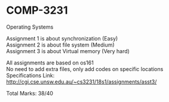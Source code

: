 # COMP-3231

Operating Systems

Assignment 1 is about synchronization (Easy)                                                    
Assignment 2 is about file system (Medium)                                                    
Assignment 3 is about Virtual memory (Very hard)                                     

All assignments are based on os161                              
No need to add extra files, only add codes on specific locations                             
Specifications Link: http://cgi.cse.unsw.edu.au/~cs3231/18s1/assignments/asst3/

Total Marks: 38/40
